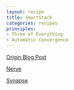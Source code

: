 ```yaml
---
layout: recipe
title: SmartStack
categories: recipes
principles:
- Three of Everything
- Automatic Convergence
---
```


[Origin Blog Post](http://nerds.airbnb.com/smartstack-service-discovery-cloud/)

[Nerve](https://github.com/airbnb/nerve)

[Synapse](https://github.com/airbnb/synapse)
